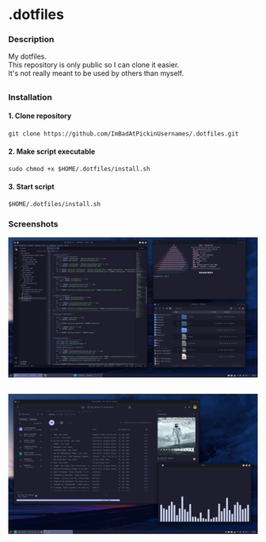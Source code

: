 # .dotfiles

### Description

My dotfiles.<br>
This repository is only public so I can clone it easier.<br>
It's not really meant to be used by others than myself.

##

### Installation

#### 1. Clone repository
```shell
git clone https://github.com/ImBadAtPickinUsernames/.dotfiles.git
```
#### 2. Make script executable
```shell
sudo chmod +x $HOME/.dotfiles/install.sh
```
#### 3. Start script
```shell
$HOME/.dotfiles/install.sh

```
### Screenshots

![](https://github.com/ImBadAtPickinUsernames/.dotfiles/blob/main/screenshots/screenshot-1.png?raw=true)

##

![](https://github.com/ImBadAtPickinUsernames/.dotfiles/blob/main/screenshots/screenshot-2.png?raw=true)
